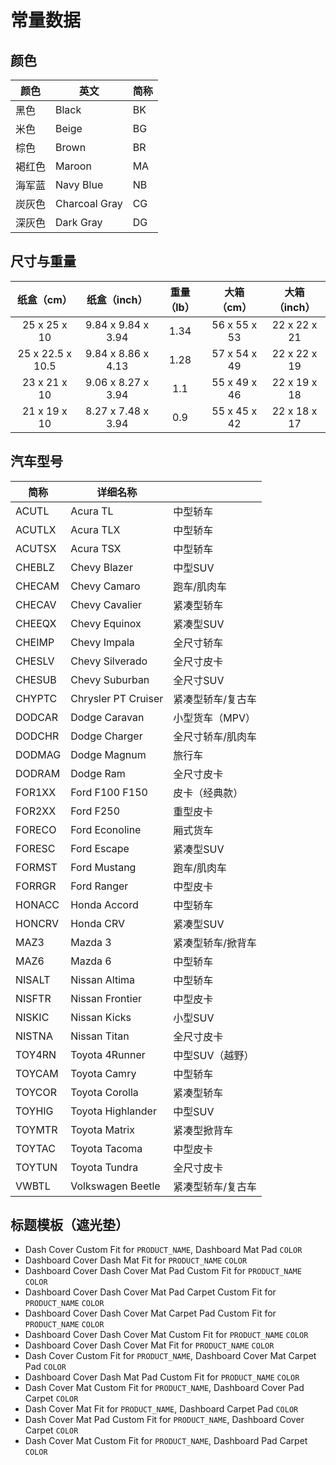 # 常量数据

## 颜色

| 颜色   | 英文          | 简称 |
| ------ | ------------- | ---- |
| 黑色   | Black         | BK   |
| 米色   | Beige         | BG   |
| 棕色   | Brown         | BR   |
| 褐红色 | Maroon        | MA   |
| 海军蓝 | Navy Blue     | NB   |
| 炭灰色 | Charcoal Gray | CG   |
| 深灰色 | Dark Gray     | DG   |


## 尺寸与重量

|    纸盒（cm）    |    纸盒（inch）    | 重量（lb） |  大箱（cm）  | 大箱（inch） |
| :--------------: | :----------------: | :--------: | :----------: | :----------: |
|   25 x 25 x 10   | 9.84 x 9.84 x 3.94 |    1.34    | 56 x 55 x 53 | 22 x 22 x 21 |
| 25 x 22.5 x 10.5 | 9.84 x 8.86 x 4.13 |    1.28    | 57 x 54 x 49 | 22 x 22 x 19 |
|   23 x 21 x 10   | 9.06 x 8.27 x 3.94 |    1.1     | 55 x 49 x 46 | 22 x 19 x 18 |
|   21 x 19 x 10   | 8.27 x 7.48 x 3.94 |    0.9     | 55 x 45 x 42 | 22 x 18 x 17 |


## 汽车型号

| 简称   | 详细名称            |                   |
| ------ | ------------------- | ----------------- |
| ACUTL  | Acura TL            | 中型轿车          |
| ACUTLX | Acura TLX           | 中型轿车          |
| ACUTSX | Acura TSX           | 中型轿车          |
| CHEBLZ | Chevy Blazer        | 中型SUV           |
| CHECAM | Chevy Camaro        | 跑车/肌肉车       |
| CHECAV | Chevy Cavalier      | 紧凑型轿车        |
| CHEEQX | Chevy Equinox       | 紧凑型SUV         |
| CHEIMP | Chevy Impala        | 全尺寸轿车        |
| CHESLV | Chevy Silverado     | 全尺寸皮卡        |
| CHESUB | Chevy Suburban      | 全尺寸SUV         |
| CHYPTC | Chrysler PT Cruiser | 紧凑型轿车/复古车 |
| DODCAR | Dodge Caravan       | 小型货车（MPV）   |
| DODCHR | Dodge Charger       | 全尺寸轿车/肌肉车 |
| DODMAG | Dodge Magnum        | 旅行车            |
| DODRAM | Dodge Ram           | 全尺寸皮卡        |
| FOR1XX | Ford F100 F150      | 皮卡（经典款）    |
| FOR2XX | Ford F250           | 重型皮卡          |
| FORECO | Ford Econoline      | 厢式货车          |
| FORESC | Ford Escape         | 紧凑型SUV         |
| FORMST | Ford Mustang        | 跑车/肌肉车       |
| FORRGR | Ford Ranger         | 中型皮卡          |
| HONACC | Honda Accord        | 中型轿车          |
| HONCRV | Honda CRV           | 紧凑型SUV         |
| MAZ3   | Mazda 3             | 紧凑型轿车/掀背车 |
| MAZ6   | Mazda 6             | 中型轿车          |
| NISALT | Nissan Altima       | 中型轿车          |
| NISFTR | Nissan Frontier     | 中型皮卡          |
| NISKIC | Nissan Kicks        | 小型SUV           |
| NISTNA | Nissan Titan        | 全尺寸皮卡        |
| TOY4RN | Toyota 4Runner      | 中型SUV（越野）   |
| TOYCAM | Toyota Camry        | 中型轿车          |
| TOYCOR | Toyota Corolla      | 紧凑型轿车        |
| TOYHIG | Toyota Highlander   | 中型SUV           |
| TOYMTR | Toyota Matrix       | 紧凑型掀背车      |
| TOYTAC | Toyota Tacoma       | 中型皮卡          |
| TOYTUN | Toyota Tundra       | 全尺寸皮卡        |
| VWBTL  | Volkswagen Beetle   | 紧凑型轿车/复古车 |


## 标题模板（遮光垫）

- Dash Cover Custom Fit for `PRODUCT_NAME`, Dashboard Mat Pad `COLOR`
- Dashboard Cover Dash Mat Fit for `PRODUCT_NAME` `COLOR`
- Dashboard Cover Dash Cover Mat Pad Custom Fit for `PRODUCT_NAME` `COLOR`
- Dashboard Cover Dash Cover Mat Pad Carpet Custom Fit for `PRODUCT_NAME` `COLOR`
- Dashboard Cover Dash Cover Mat Carpet Pad Custom Fit for `PRODUCT_NAME` `COLOR`
- Dashboard Cover Dash Cover Mat Custom Fit for `PRODUCT_NAME` `COLOR`
- Dashboard Cover Dash Cover Mat Fit for `PRODUCT_NAME` `COLOR`
- Dash Cover Custom Fit for `PRODUCT_NAME`, Dashboard Cover Mat Carpet Pad `COLOR`
- Dashboard Cover Dash Mat Pad Custom Fit for `PRODUCT_NAME` `COLOR`
- Dash Cover Mat Custom Fit for `PRODUCT_NAME`, Dashboard Cover Pad Carpet `COLOR`
- Dash Cover Mat Fit for `PRODUCT_NAME`, Dashboard Carpet Pad `COLOR`
- Dash Cover Mat Pad Custom Fit for `PRODUCT_NAME`, Dashboard Cover Carpet `COLOR`
- Dash Cover Mat Custom Fit for `PRODUCT_NAME`, Dashboard Pad Carpet `COLOR`
